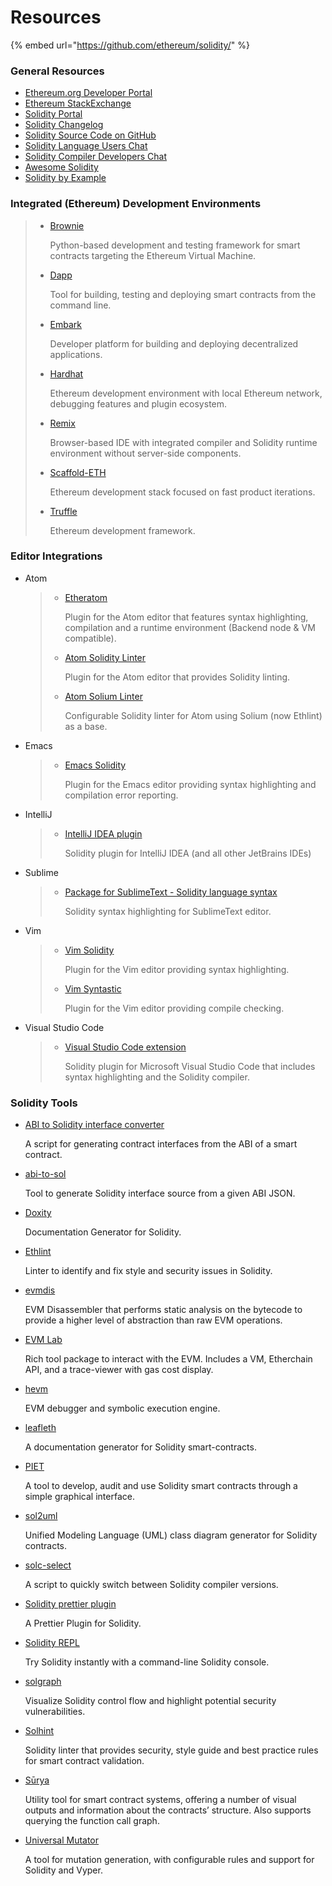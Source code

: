 # Resources

{% embed url="https://github.com/ethereum/solidity/" %}

### General Resources

* [Ethereum.org Developer Portal](https://ethereum.org/en/developers/)
* [Ethereum StackExchange](https://ethereum.stackexchange.com/)
* [Solidity Portal](https://soliditylang.org/)
* [Solidity Changelog](https://github.com/ethereum/solidity/blob/develop/Changelog.md)
* [Solidity Source Code on GitHub](https://github.com/ethereum/solidity/)
* [Solidity Language Users Chat](https://matrix.to/#/#ethereum_solidity:gitter.im)
* [Solidity Compiler Developers Chat](https://matrix.to/#/#ethereum_solidity-dev:gitter.im)
* [Awesome Solidity](https://github.com/bkrem/awesome-solidity)
* [Solidity by Example](https://solidity-by-example.org/)

### Integrated \(Ethereum\) Development Environments

> * [Brownie](https://eth-brownie.readthedocs.io/en/stable/)
>
>   Python-based development and testing framework for smart contracts targeting the Ethereum Virtual Machine.
>
> * [Dapp](https://dapp.tools/)
>
>   Tool for building, testing and deploying smart contracts from the command line.
>
> * [Embark](https://framework.embarklabs.io/)
>
>   Developer platform for building and deploying decentralized applications.
>
> * [Hardhat](https://hardhat.org/)
>
>   Ethereum development environment with local Ethereum network, debugging features and plugin ecosystem.
>
> * [Remix](https://remix.ethereum.org/)
>
>   Browser-based IDE with integrated compiler and Solidity runtime environment without server-side components.
>
> * [Scaffold-ETH](https://github.com/austintgriffith/scaffold-eth)
>
>   Ethereum development stack focused on fast product iterations.
>
> * [Truffle](https://www.trufflesuite.com/truffle)
>
>   Ethereum development framework.

### Editor Integrations

* Atom

  > * [Etheratom](https://github.com/0mkara/etheratom)
  >
  >   Plugin for the Atom editor that features syntax highlighting, compilation and a runtime environment \(Backend node & VM compatible\).
  >
  > * [Atom Solidity Linter](https://atom.io/packages/linter-solidity)
  >
  >   Plugin for the Atom editor that provides Solidity linting.
  >
  > * [Atom Solium Linter](https://atom.io/packages/linter-solium)
  >
  >   Configurable Solidity linter for Atom using Solium \(now Ethlint\) as a base.

* Emacs

  > * [Emacs Solidity](https://github.com/ethereum/emacs-solidity/)
  >
  >   Plugin for the Emacs editor providing syntax highlighting and compilation error reporting.

* IntelliJ

  > * [IntelliJ IDEA plugin](https://plugins.jetbrains.com/plugin/9475-intellij-solidity)
  >
  >   Solidity plugin for IntelliJ IDEA \(and all other JetBrains IDEs\)

* Sublime

  > * [Package for SublimeText - Solidity language syntax](https://packagecontrol.io/packages/Ethereum/)
  >
  >   Solidity syntax highlighting for SublimeText editor.

* Vim

  > * [Vim Solidity](https://github.com/tomlion/vim-solidity/)
  >
  >   Plugin for the Vim editor providing syntax highlighting.
  >
  > * [Vim Syntastic](https://github.com/vim-syntastic/syntastic)
  >
  >   Plugin for the Vim editor providing compile checking.

* Visual Studio Code

  > * [Visual Studio Code extension](https://juan.blanco.ws/solidity-contracts-in-visual-studio-code/)
  >
  >   Solidity plugin for Microsoft Visual Studio Code that includes syntax highlighting and the Solidity compiler.

### Solidity Tools

* [ABI to Solidity interface converter](https://gist.github.com/chriseth/8f533d133fa0c15b0d6eaf3ec502c82b)

  A script for generating contract interfaces from the ABI of a smart contract.

* [abi-to-sol](https://github.com/gnidan/abi-to-sol)

  Tool to generate Solidity interface source from a given ABI JSON.

* [Doxity](https://github.com/DigixGlobal/doxity)

  Documentation Generator for Solidity.

* [Ethlint](https://github.com/duaraghav8/Ethlint)

  Linter to identify and fix style and security issues in Solidity.

* [evmdis](https://github.com/Arachnid/evmdis)

  EVM Disassembler that performs static analysis on the bytecode to provide a higher level of abstraction than raw EVM operations.

* [EVM Lab](https://github.com/ethereum/evmlab/)

  Rich tool package to interact with the EVM. Includes a VM, Etherchain API, and a trace-viewer with gas cost display.

* [hevm](https://github.com/dapphub/dapptools/tree/master/src/hevm#readme)

  EVM debugger and symbolic execution engine.

* [leafleth](https://github.com/clemlak/leafleth)

  A documentation generator for Solidity smart-contracts.

* [PIET](https://piet.slock.it/)

  A tool to develop, audit and use Solidity smart contracts through a simple graphical interface.

* [sol2uml](https://www.npmjs.com/package/sol2uml)

  Unified Modeling Language \(UML\) class diagram generator for Solidity contracts.

* [solc-select](https://github.com/crytic/solc-select)

  A script to quickly switch between Solidity compiler versions.

* [Solidity prettier plugin](https://github.com/prettier-solidity/prettier-plugin-solidity)

  A Prettier Plugin for Solidity.

* [Solidity REPL](https://github.com/raineorshine/solidity-repl)

  Try Solidity instantly with a command-line Solidity console.

* [solgraph](https://github.com/raineorshine/solgraph)

  Visualize Solidity control flow and highlight potential security vulnerabilities.

* [Solhint](https://github.com/protofire/solhint)

  Solidity linter that provides security, style guide and best practice rules for smart contract validation.

* [Sūrya](https://github.com/ConsenSys/surya/)

  Utility tool for smart contract systems, offering a number of visual outputs and information about the contracts’ structure. Also supports querying the function call graph.

* [Universal Mutator](https://github.com/agroce/universalmutator)

  A tool for mutation generation, with configurable rules and support for Solidity and Vyper.


